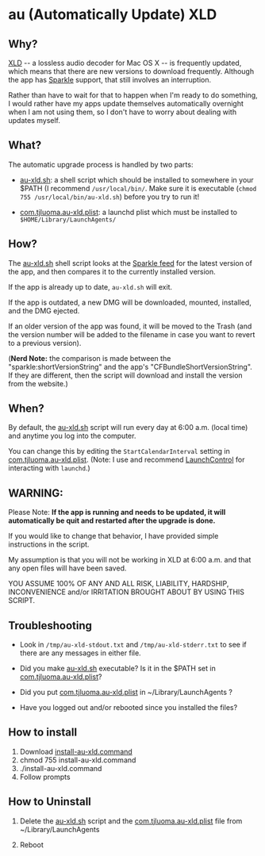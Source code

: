 # au (Automatically Update) XLD

## Why?

[XLD] -- a lossless audio decoder for Mac OS X --  is frequently updated, which means that there are new versions to download frequently. Although the app has [Sparkle] support, that still involves an interruption.

Rather than have to wait for that to happen when I'm ready to do something, I would rather have my apps update themselves automatically overnight when I am not using them, so I don't have to worry about dealing with updates myself.

## What?

The automatic upgrade process is handled by two parts:

* [au-xld.sh]: a shell script which should be installed to somewhere in your $PATH (I recommend `/usr/local/bin/`. Make sure it is executable (`chmod 755 /usr/local/bin/au-xld.sh`) before you try to run it!

* [com.tjluoma.au-xld.plist]: a launchd plist which must be installed to `$HOME/Library/LaunchAgents/`


## How?

The [au-xld.sh] shell script looks at the [Sparkle feed] for the latest version of the app, and then compares it to the currently installed version.

If the app is already up to date, `au-xld.sh` will exit.

If the app is outdated, a new DMG will be downloaded, mounted, installed, and the DMG ejected.

If an older version of the app was found, it will be moved to the Trash (and the version number will be added to the filename in case you want to revert to a previous version).

(**Nerd Note:** the comparison is made between the "sparkle:shortVersionString" and the app's "CFBundleShortVersionString". If they are different, then the script will download and install the version from the website.)

## When?

By default, the [au-xld.sh] script will run every day at 6:00 a.m. (local time) and anytime you log into the computer.

You can change this by editing the `StartCalendarInterval` setting in [com.tjluoma.au-xld.plist]. (Note: I use and recommend [LaunchControl] for interacting with `launchd`.)


## WARNING:

Please Note: **If the app is running and needs to be updated, it will automatically be quit and restarted after the upgrade is done.**

If you would like to change that behavior, I have provided simple instructions in the script.

My assumption is that you will not be working in XLD at 6:00 a.m. and that any open files will have been saved.

YOU ASSUME 100% OF ANY AND ALL RISK, LIABILITY, HARDSHIP, INCONVENIENCE and/or IRRITATION BROUGHT ABOUT BY USING THIS SCRIPT.

## Troubleshooting

* Look in `/tmp/au-xld-stdout.txt` and `/tmp/au-xld-stderr.txt` to see if there are any messages in either file.

* Did you make [au-xld.sh] executable? Is it in the $PATH set in [com.tjluoma.au-xld.plist]?

* Did you put [com.tjluoma.au-xld.plist] in ~/Library/LaunchAgents ?

* Have you logged out and/or rebooted since you installed the files?


## How to install ##

1. Download [install-au-xld.command]
2. chmod 755 install-au-xld.command
3. ./install-au-xld.command
4. Follow prompts

## How to Uninstall

1. Delete the [au-xld.sh] script and the [com.tjluoma.au-xld.plist] file from ~/Library/LaunchAgents

2. Reboot


<!-- Reference Links -->

[Sparkle feed]: http://xld.googlecode.com/svn/appcast/xld-appcast_e.xml

[Sparkle]: http://sparkle.andymatuschak.org/

[XLD]: http://tmkk.undo.jp/xld/index_e.html

[LaunchControl]: http://www.soma-zone.com/LaunchControl/

[com.tjluoma.au-xld.plist]: https://github.com/tjluoma/au-xld/blob/master/com.tjluoma.au-xld.plist

[au-xld.sh]: https://github.com/tjluoma/au-xld/blob/master/au-xld.sh

[install-au-xld.command]: https://github.com/tjluoma/au-xld/blob/master/install-au-xld.command
